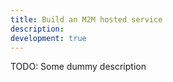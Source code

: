 ```yaml
---
title: Build an M2M hosted service
description:
development: true
---
```


TODO: Some dummy description